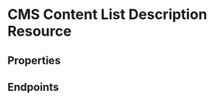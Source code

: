 # CMS Content List Description Resource

## Properties

<ResourceProperties :resource="'cms_content_list_description'" :lang="'en'"/>

<ResourceScopes :resource="'cms_content_list_description'"/>

## Endpoints

[//]: <> (GET ENDPOINT)
<ResourceEndpoint :resource="'cms_content_list_description'" :endpoint="'get'" :lang="'en'">

<template v-slot:responseJSON>

<<< @/docs/fixtures/api/cms_content_list_description/response/json/get_id.json

</template>

<template v-slot:responseXML>

<<< @/docs/fixtures/api/cms_content_list_description/response/xml/get_id.xml

</template>

</ResourceEndpoint>

[//]: <> (GETCOLLECTION ENDPOINT)
<ResourceEndpoint :resource="'cms_content_list_description'" :endpoint="'getCollection'" :lang="'en'">

<template v-slot:responseJSON>

<<< @/docs/fixtures/api/cms_content_list_description/response/json/get_page.json

</template>

<template v-slot:responseXML>

<<< @/docs/fixtures/api/cms_content_list_description/response/xml/get_page.xml

</template>

</ResourceEndpoint>

[//]: <> (POST ENDPOINT)
<ResourceEndpoint :resource="'cms_content_list_description'" :endpoint="'post'" :lang="'en'">

<template v-slot:request>

<<< @/docs/fixtures/api/cms_content_list_description/request/post.json

</template>

<template v-slot:responseJSON>

<<< @/docs/fixtures/api/cms_content_list_description/response/json/get_id.json

</template>

<template v-slot:responseXML>

<<< @/docs/fixtures/api/cms_content_list_description/response/xml/get_id.xml

</template>

</ResourceEndpoint>

[//]: <> (PUT ENDPOINT)
<ResourceEndpoint :resource="'cms_content_list_description'" :endpoint="'put'" :lang="'en'">

<template v-slot:request>

<<< @/docs/fixtures/api/cms_content_list_description/request/put.json

</template>

<template v-slot:responseJSON>

<<< @/docs/fixtures/api/cms_content_list_description/response/json/get_id.json

</template>

<template v-slot:responseXML>

<<< @/docs/fixtures/api/cms_content_list_description/response/xml/get_id.xml

</template>

</ResourceEndpoint>

[//]: <> (DELETE ENDPOINT)
<ResourceEndpoint :resource="'cms_content_list_description'" :endpoint="'delete'" :lang="'en'"/>
